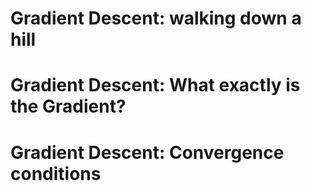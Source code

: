 # Gradient Descent: walking down a hill



# Gradient Descent: What exactly is the Gradient?

# Gradient Descent: Convergence conditions